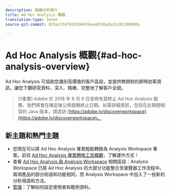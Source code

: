 ```yaml
---
description: 臨機分析簡介
title: Ad Hoc Analysis 概觀
translation-type: tm+mt
source-git-commit: 025ac334f9191b6455eea0530a2a21c01199000a

---
```



# Ad Hoc Analysis 概觀{#ad-hoc-analysis-overview}

Ad Hoc Analysis 可協助您識別高價值的客戶區段，並提供無限制的即時訪客資訊，讓您下鑽研究資料，深入、精確、完整地了解客戶全貌。

>[!I重要]
>Adobe 於 2018 年 8 月 6 日宣佈有意終止 Ad Hoc Analysis 服務，我們將會在確定後公佈服務終止日期。如需詳細資訊，包括在此期間相容的 Java 版本，請造訪 [https://adobe.ly/discoverworkspace](https://adobe.ly/discoverworkspace)。

## 新主題和熱門主題

* 您現在可以將 Ad Hoc Analysis 專案輕鬆轉換為 Analysis Workspace 專案。前往 [Ad Hoc Analysis 專案轉換工具概觀](/help/analyze/ad-hoc-analysis/c-aha-project-converter/aha2aw-overview.md)，了解運作方式！
* 查看 [Ad Hoc Analysis 與 Analysis Workspace](/help/analyze/analysis-workspace/workspace-faq/adhocanalysis-vs-analysisworkspace.md) 相關區段：Analysis Workspace 已將 Ad Hoc Analysis 的大部分功能整合至瀏覽器工作流程中。兩項產品的部分術語和功能相同，而 Analysis Workspace 中加入了一些新的分析用語和方法。
* [管理](/help/analyze/ad-hoc-analysis/c-administration.md)：了解如何設定使用者和範例資料。
